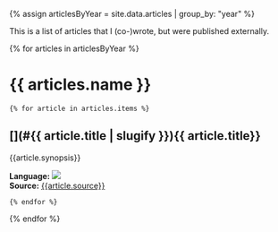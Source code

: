 {% assign articlesByYear = site.data.articles | group_by: "year" %}

This is a list of articles that I (co-)wrote, but were published externally.

{% for articles in articlesByYear %}

# {{ articles.name }}

    {% for article in articles.items %} 

## [](#{{ article.title | slugify }}){{ article.title}}

{{article.synopsis}}

**Language:** <img src="images/flags/{{article.language}}.gif"/> <br/>
**Source:** [{{article.source}}]({{article.url}})

    {% endfor %}
{% endfor %}